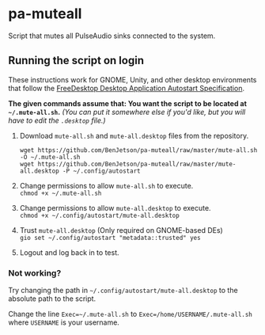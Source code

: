 # pa-muteall
Script that mutes all PulseAudio sinks connected to the system.

## Running the script on login

These instructions work for GNOME, Unity, and other desktop environments that follow the [FreeDesktop Desktop Application Autostart Specification](https://standards.freedesktop.org/autostart-spec/autostart-spec-latest.html).

**The given commands assume that: You want the script to be located at `~/.mute-all.sh`.**
_(You can put it somewhere else if you'd like, but you will have to edit the `.desktop` file.)_  


1. Download `mute-all.sh` and `mute-all.desktop` files from the repository.  
   ```
   wget https://github.com/BenJetson/pa-muteall/raw/master/mute-all.sh -O ~/.mute-all.sh
   wget https://github.com/BenJetson/pa-muteall/raw/master/mute-all.desktop -P ~/.config/autostart
   ```
   
2. Change permissions to allow `mute-all.sh` to execute.  
   `chmod +x ~/.mute-all.sh`   
   
3. Change permissions to allow `mute-all.desktop` to execute.  
   `chmod +x ~/.config/autostart/mute-all.desktop`  
   
4. Trust `mute-all.desktop` (Only required on GNOME-based DEs)  
   `gio set ~/.config/autostart "metadata::trusted" yes`  
   
5. Logout and log back in to test.  

### Not working?

Try changing the path in `~/.config/autostart/mute-all.desktop` to the absolute path to the script.

Change the line `Exec=~/.mute-all.sh` to `Exec=/home/USERNAME/.mute-all.sh` where `USERNAME` is your username.

